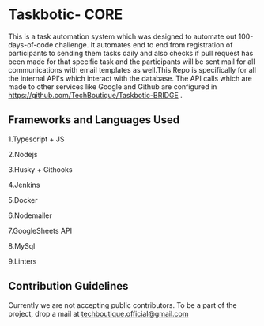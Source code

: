 # Taskbotic- CORE
This is a task automation system which was designed to automate out 100-days-of-code challenge. It automates end to end from registration of participants to sending them tasks daily and also checks if pull request has been made for that specific task and the participants will be sent mail for all communications with email templates as well.This Repo is specifically for all the internal API's which interact with the database. The API calls which are made to other services  like Google and Github are configured in https://github.com/TechBoutique/Taskbotic-BRIDGE . 

## Frameworks and Languages Used
1.Typescript + JS 

2.Nodejs

3.Husky + Githooks 

4.Jenkins 

5.Docker 

6.Nodemailer 

7.GoogleSheets API 

8.MySql 

9.Linters 


## Contribution Guidelines
Currently we are not accepting public contributors. To be a part of the project, drop a mail at techboutique.official@gmail.com
